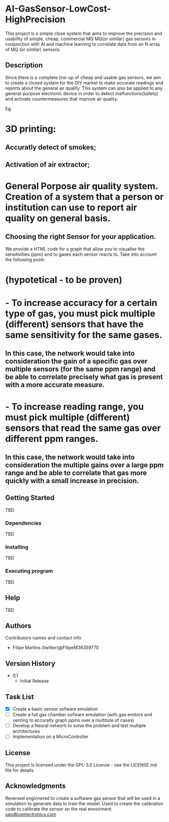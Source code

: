 
# AI-GasSensor-LowCost-HighPrecision

This project is a simple close system that aims to improve the precision and usability of simple, cheap, commercial MQ MQ(or similar) gas sensors in conjunction with AI and machine learning to correlate data from an N array of MQ (or similar) sensors.

## Description

Since there is a complete line-up of cheap and usable gas sensors, we aim to create a closed system for the DIY market to make accurate readings and reports about the general air quality.
This system can also be applied to any general-purpose electronic device in order to detect malfunctions(safety) and activate countermeasures that improve air quality.

Eg. 
# 3D printing:
## Accuratly detect of smokes;
## Activation of air extractor;

# General Porpose air quality system. Creation of a system that a person or institution can use to report air quality on general basis.

## Choosing the right Sensor for your application.

We provide a HTML code for a graph that allow you to visualise the sensitivities (ppm) and to gases each sensor reacts to. Take into account the following point:

# **(hypotetical - to be proven)** 
#  - To increase accuracy for a certain type of gas, you must pick multiple (different) sensors that have the same sensitivity for the same gases.
## In this case, the network would take into consideration the gain of a specific gas over multiple sensors (for the same ppm range) and be able to correlate precisely what gas is present with a more accurate measure.

#  - To increase reading range, you must pick multiple (different) sensors that read the same gas over different ppm ranges.
## In this case, the network would take into consideration the multiple gains over a large ppm range and be able to correlate that gas more quickly with a small increase in precision.


## Getting Started

TBD

### Dependencies

TBD

### Installing

TBD

### Executing program

TBD

## Help

TBD

## Authors

Contributors names and contact info

- Filipe Martins (twitter)@FilipeM36359770

## Version History

* 0.1
    * Initial Release

## Task List

- [x] Create a basic sensor sofware emulation
- [ ] Create a full gas chamber sofware emulation (with gas emitors and venting to accuratly graph ppms over a multitute of cases)
- [ ] Develop a Neural network to solve the problem and test multiple architectures
- [ ] Implementation on a MicroController

## License

This project is licensed under the GPL-3.0 License - see the LICENSE.md file for details

## Acknowledgments

Reversed enginnered to create a software gas sensor that will be used in a simulation to generate data to train the model.
Used to create the calibration code to calibrate the sensor on the real envoirment.
[sandboxelectronics.com](https://sandboxelectronics.com/?p=165)
